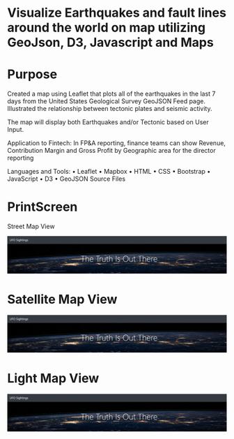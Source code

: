 
# Visualize Earthquakes and fault lines around the world on map utilizing GeoJson, D3, Javascript and Maps

# Purpose
Created a map using Leaflet that plots all of the earthquakes in the last 7 days from the United States Geological Survey GeoJSON Feed page.  Illustrated the relationship between tectonic plates and seismic activity.

The map will display both Earthquakes and/or Tectonic based on User Input.  

Application to Fintech: In FP&A reporting, finance teams can show Revenue, Contribution Margin and Gross Profit by Geographic area for the director reporting

Languages and Tools:
•	Leaflet
•	Mapbox
•	HTML
•	CSS
•	Bootstrap
•	JavaScript
•	D3
•	GeoJSON
Source Files

# PrintScreen

Street Map View

![alt text](https://github.com/vsanand27/UFOs/blob/master/static/images/Truth_is_out_there.PNG)

# Satellite Map View

![alt text](https://github.com/vsanand27/UFOs/blob/master/static/images/Truth_is_out_there.PNG)


# Light Map View

![alt text](https://github.com/vsanand27/UFOs/blob/master/static/images/Truth_is_out_there.PNG)
